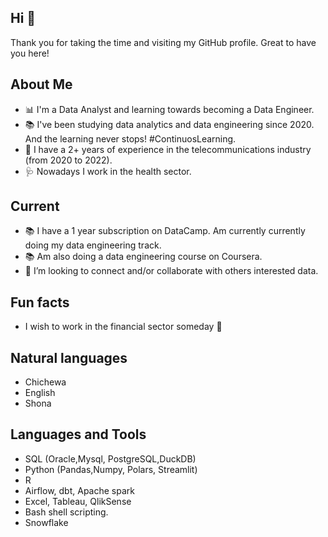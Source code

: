 ## Hi 🤗

<!--
**DaOriginal/DaOriginal** is a ✨ _special_ ✨ repository because its `README.md` (this file) appears on your GitHub profile.
-->
Thank you for taking the time and visiting my GitHub profile. Great to have you here!

## About Me

- 📊 I'm a Data Analyst and learning towards becoming a Data Engineer.
- 📚 I've been studying data analytics and data engineering since 2020. And the learning never stops! #ContinuosLearning.
- 📡 I have a 2+ years of experience in the telecommunications industry (from 2020 to 2022).
- 🩺 Nowadays I work in the health sector.

## Current
- 📚 I have a 1 year subscription on DataCamp. Am currently currently doing my data engineering track.
- 📚 Am also doing a data engineering course on Coursera.
- 🤝 I’m looking to connect and/or collaborate with others interested data.

## Fun facts
- I wish to work in the financial sector someday 🙈

## Natural languages
- Chichewa
- English
- Shona

## Languages and Tools
- SQL (Oracle,Mysql, PostgreSQL,DuckDB)
- Python (Pandas,Numpy, Polars, Streamlit)
- R
- Airflow, dbt, Apache spark
- Excel, Tableau, QlikSense
- Bash shell scripting.
- Snowflake
